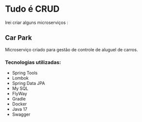 # Tudo é CRUD
 Irei criar alguns microserviços :

 ## Car Park
   Microserviço criado para gestão de controle de aluguel de carros.

### Tecnologias utilizadas:

- Spring Tools
- Lombok
- Spring Data JPA
- My SQL
- FlyWay
- Gradle
- Docker
- Java 17
- Swagger
  
